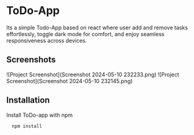 
# ToDo-App

 Its a simple Todo-App based on react where user  add and remove tasks effortlessly, toggle dark mode for comfort, and enjoy seamless responsiveness across devices.


## Screenshots

![Project Screenshot](Screenshot 2024-05-10 232233.png)
![Project Screenshot](Screenshot 2024-05-10 232145.png)

## Installation

Install ToDo-app with npm

```bash
  npm install 

```
    
